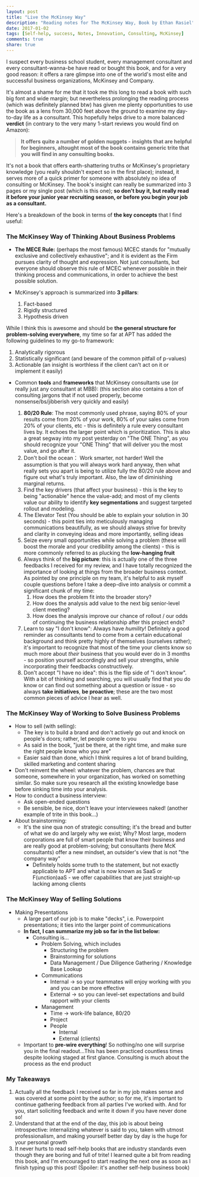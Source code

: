 ```yaml
---
layout: post
title: "Live the McKinsey Way"
description: "Reading notes for The McKinsey Way, Book by Ethan Rasiel"
date: 2017-01-02
tags: [Self-help, success, Notes, Innovation, Consulting, McKinsey]
comments: true
share: true
---
```

I suspect every business school student, every management consultant and every consultant-wanna-be have read or bought this book, and for a very good reason: it offers a rare glimpse into one of the world's most elite and successful business organizations, McKinsey and Company. 

It's almost a shame for me that it took me this long to read a book with such big font and wide margin; but nevertheless prolonging the reading process (which was definitely planned btw) has given me plenty opportunities to use the book as a lens from 30,000 feet above the ground to examine my day-to-day life as a consultant. This hopefully helps drive to a more balanced **verdict** (in contrary to the very many 1-start reviews you would find on Amazon):

>**It offers quite a number of golden nuggets - insights that are helpful for beginners, altought most of the book contains generic trite that you will find in any consulting books.**

It's not a book that offers earth-shattering truths or McKinsey's proprietary knowledge (you really shouldn't expect so in the first place); instead, it serves more of a quick primer for someone with absolutely no idea of consulting or McKinsey. The book's insight can really be summarized into 3 pages or my single post (which is this one); **so don't buy it, but really read it before your junior year recruiting season, or before you begin your job as a consultant.**  

Here's a breakdown of the book in terms of **the key concepts** that I find useful: 

### The McKinsey Way of Thinking About Business Problems
- **The MECE Rule:** (perhaps the most famous) MCEC stands for "mutually exclusive and collectively exhaustive"; and it is evident as the Firm pursues clarity of thought and expression. Not just consultants, but everyone should observe this rule of MCEC whenever possible in their thinking process and communications, in order to achieve the best possible solution. 

- McKinsey's approach is summarized into **3 pillars**: 

  1. Fact-based
  2. Rigidly structured
  3. Hypothesis driven

While I think this is awesome and should be **the general structure for problem-solving everywhere**, my time so far at APT has added the following guidelines to my go-to framework:

1. Analytically rigorous
2. Statistically significant (and beware of the common pitfall of p-values)
3. Actionable (an insight is worthless if the client can't act on it or implement it easily)

- Common **tools** and **frameworks** that McKinsey consultants use (or really just any consultant at MBB): (this section also contains a ton of consulting jargons that if not used properly, become nonsense/bs/jibberish very quickly and easily)

  1. **80/20 Rule**: The most commonly used phrase, saying 80% of your results come from 20% of your work, 80% of your sales come from 20% of your clients, etc - this is definitely a rule every consultant lives by. It echoes the larger point which is prioritization. This is also a great segway into my post yesterday on "The ONE Thing", as you should recognize your "ONE Thing" that will deliver you the most value, and go after it. 
  2. Don't boil the ocean： Work smarter, not harder! Well the assumption is that you will always work hard anyway, then what really sets you apart is being to utilize fully the 80/20 rule above and figure out what's truly important. Also, the law of diminishing marginal returns. 
  3. Find the key drivers (that affect your business) - this is the key to being "actionable" hence the value-add; and most of my clients value our ability to identify **key segmentations** and suggest targeted rollout and modeling. 
  4. The Elevator Test (You should be able to explain your solution in 30 seconds) - this point ties into meticulously managing communications beautifully, as we should always strive for brevity and clarity in conveying ideas and more importantly, selling ideas
  5. Seize every small opportunities while solving a problem (these will boost the morale and your credibility among the clients) - this is more commonly referred to as plucking the **low-hanging fruit**
  6. Always think of the **big picture**: this is actually one of the three feedbacks I received for my review, and I have totally recognized the importance of looking at things from the broader business context. As pointed by one principle on my team, it's helpful to ask myself couple questions before I take a deep-dive into analysis or commit a significant chunk of my time:
     1. How does the problem fit into the broader story?
     2. How does the analysis add value to the next big senior-level client meeting? 
     3. How does the analysis improve our chance of rollout / our odds of continuing the business relationship after this project ends? 
  7. Learn to say "I don't know": Always have *humility*! Definitely a good reminder as consultants tend to come from a certain educational background and think pretty highly of themselves (ourselves rather); it's important to recognize that most of the time your clients know so much more about *their* business that you would ever do in 3 months - so position yourself accordingly and sell your strengths, while incorporating their feedbacks constructively. 
  8. Don't accept "I have no idea": this is the flip side of "I don't know". With a bit of thinking and searching, you will usually find that you do know or can find out something about a question or issue - so always **take initiatives**, **be proactive**; these are the two most common pieces of advice I hear as well. 

### The McKinsey Way of Working to Solve Business Problems

- How to sell (with selling): 
  - The key is to build a brand and don't actively go out and knock on people's doors; rather, let people come to you
  - As said in the book, "just be there, at the right time, and make sure the right people know who you are"
  - Easier said than done, which I think requires a lot of brand building, skilled marketing and content sharing
- Don't reinvent the wheel: whatever the problem, chances are that someone, somewhere in your organization, has worked on something similar. So make sure you research all the existing knowledge base before sinking time into your analysis. 
- How to conduct a business interview:
  - Ask open-ended questions
  - Be sensible, be nice, don't leave your interviewees naked! (another example of trite in this book…)
- About brainstorming:
  - It's the sine qua non of strategic consulting; it's the bread and butter of what we do and largely why we exist; Why? Most large, modern corporations are full of smart people that know their business and are really good at problem-solving; but consultants (here McK consultants) offer a new mindset, an outsider's view that is not "the company way"
    - Definitely holds some truth to the statement, but not exactly applicable to APT and what is now known as SaaS or F(unction)aaS - we offer capabilities that are just straight-up lacking among clients

### The McKinsey Way of Selling Solutions

- Making Presentations
  - A large part of our job is to make "decks", i.e. Powerpoint presentations; it ties into the larger point of communications
  - **In fact, I can summarize my job so far in the list below:**
    - Consulting is…
      - Problem Solving, which includes
        - Structuring the problem
        - Brainstorming for solutions
        - Data Management / Due Diligence Gathering / Knowledge Base Lookup
      - Communications
        - Internal -> so your teammates will enjoy working with you and you can be more effective
        - External -> so you can level-set expectations and build rapport with your clients
      - Management
        - Time -> work-life balance, 80/20
        - Project
        - People 
          - Internal
          - External (clients)
  - Important to **pre-wire everything**! So nothing/no one will surprise you in the final readout…This has been practiced countless times despite looking staged at first glance. Consulting is much about the process as the end product

### My Takeaways

1. Actually all the feedback I received so far in my job makes sense and was covered at some point by the author; so for me, it's important to continue gathering feedback from all parties I've worked with. And for you, start soliciting feedback and write it down if you have never done so! 
2. Understand that at the end of the day, this job is about being introspective: internalizing whatever is said to you, taken with utmost professionalism, and making yourself better day by day is the huge for your personal growth
3. It never hurts to read self-help books that are industry standards even though they are boring and full of trite! I learned quite a bit from reading this book, and I'm encouraged to start reading the next one as soon as I finish typing up this post! (Spoiler: it's another self-help business book)